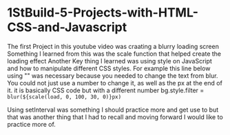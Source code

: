 # 1StBuild-5-Projects-with-HTML-CSS-and-Javascript

The first Project in this youtube video was craating a blurry loading screen
Something I learned from this was the scale function that helped create the loading effect
Another Key thing I learned was using style on JavaScript and how to manipulate different
CSS styles. For example this line below using "" was necessary because you needed
to change the text from blur. You could not just use a number to change it, as well as the
px at the end of it. it is basically CSS code but with a different number
bg.style.filter = `blur(${scale(load, 0, 100, 30, 0)}px)`

Using setInterval was something I should practice more and get use to but that was another thing 
that I had to recall and moving forward I would like to practice more of.
